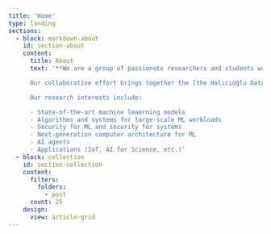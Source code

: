 ```yaml
---
title: 'Home'
type: landing
sections:
  - block: markdown-about
    id: section-about
    content:
      title: About
      text: '**We are a group of passionate researchers and students working at the intersection of machine learning and systems at UCSD**.

      Our collaborative effort brings together the [the Halıcıoğlu Data Science Institute](https://datascience.ucsd.edu/) and [the Computer Science and Engineering Department](https://cse.ucsd.edu/) at [the University of California, San Diego](https://ucsd.edu/). We host a series of events including biweekly seminars and reading groups at HDSI and we invite interested students and faculty members to join!

      Our research interests include:

      - State-of-the-art machine leaerning models
      - Algorithms and systems for large-scale ML workloads
      - Security for ML and security for systems
      - Next-generation computer architecture for ML
      - AI agents
      - Applications (IoT, AI for Science, etc.)'
  - block: collection
    id: section-collection
    content:
      filters:
        folders:
          - post
      count: 25
    design:
      view: article-grid
---
```


